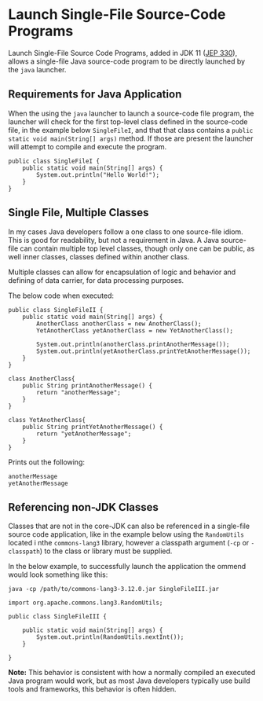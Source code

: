 # Launch Single-File Source-Code Programs

Launch Single-File Source Code Programs, added in JDK 11 ([JEP 330](https://openjdk.java.net/jeps/330)), allows a single-file Java source-code program to be directly launched by the `java` launcher. 

## Requirements for Java Application

When the using the `java` launcher to launch a source-code file program, the launcher will check for the first top-level class defined in the source-code file, in the example below `SingleFileI`, and that that class contains a `public static void main(String[] args)` method. If those are present the launcher will attempt to compile and execute the program. 

```
public class SingleFileI {
	public static void main(String[] args) {
		System.out.println("Hello World!");
	}
}
```

## Single File, Multiple Classes

In my cases Java developers follow a one class to one source-file idiom. This is good for readability, but not a requirement in Java. A Java source-file can contain multiple top level classes, though only one can be public, as well inner classes, classes defined within another class. 

Multiple classes can allow for encapsulation of logic and behavior and defining of data carrier, for data processing purposes.   

The below code when executed:

```
public class SingleFileII {
	public static void main(String[] args) {
		AnotherClass anotherClass = new AnotherClass();
		YetAnotherClass yetAnotherClass = new YetAnotherClass();
		
		System.out.println(anotherClass.printAnotherMessage());
		System.out.println(yetAnotherClass.printYetAnotherMessage());
	}
}

class AnotherClass{
	public String printAnotherMessage() {
		return "anotherMessage";
	}
}

class YetAnotherClass{
	public String printYetAnotherMessage() {
		return "yetAnotherMessage";
	}
}
```

Prints out the following: 

```
anotherMessage
yetAnotherMessage
```

## Referencing non-JDK Classes

Classes that are not in the core-JDK can also be referenced in a single-file source code application, like in the example below using the `RandomUtils` located i nthe `commons-lang3` library, however a classpath argument (`-cp` or `-classpath`) to the class or library must be supplied.  

In the below example, to successfully launch the application the ommend would look something like this:

```
java -cp /path/to/commons-lang3-3.12.0.jar SingleFileIII.jar
```

```
import org.apache.commons.lang3.RandomUtils;

public class SingleFileIII {

	public static void main(String[] args) {
		System.out.println(RandomUtils.nextInt());
	}

}
```

**Note:** This behavior is consistent with how a normally compiled an executed Java program would work, but as most Java developers typically use build tools and frameworks, this behavior is often hidden.
